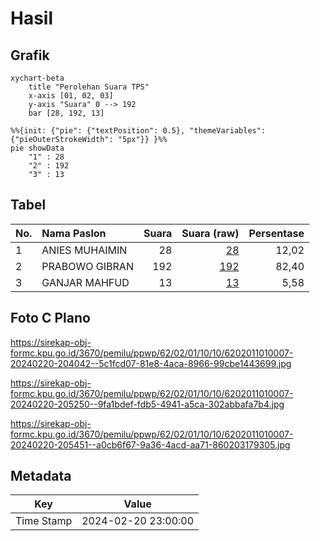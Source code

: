 # Hasil

## Grafik

```mermaid
xychart-beta
    title "Perolehan Suara TPS"
    x-axis [01, 02, 03]
    y-axis "Suara" 0 --> 192
    bar [28, 192, 13]
```

```mermaid
%%{init: {"pie": {"textPosition": 0.5}, "themeVariables": {"pieOuterStrokeWidth": "5px"}} }%%
pie showData
    "1" : 28
    "2" : 192
    "3" : 13
```

## Tabel

| No. | Nama Paslon    | Suara | Suara (raw) | Persentase |
|:--- |:-------------- | -----:| -----------:| ----------:|
| 1   | ANIES MUHAIMIN | 28    | [28][p-1]   | 12,02      |
| 2   | PRABOWO GIBRAN | 192   | [192][p-2]  | 82,40      |
| 3   | GANJAR MAHFUD  | 13    | [13][p-3]   | 5,58       |


[p-1]: https://github.com/gigit-pemilu/pemilu-2024-62-kalimantan-tengah/blob/main/pilpres/hitung-suara/sub/62-kalimantan-tengah/sub/02-kotawaringin-timur/sub/01-kota-besi/sub/1010-kota-besi-hilir/sub/007-tps/sub/paslon-1.txt
[p-2]: https://github.com/gigit-pemilu/pemilu-2024-62-kalimantan-tengah/blob/main/pilpres/hitung-suara/sub/62-kalimantan-tengah/sub/02-kotawaringin-timur/sub/01-kota-besi/sub/1010-kota-besi-hilir/sub/007-tps/sub/paslon-2.txt
[p-3]: https://github.com/gigit-pemilu/pemilu-2024-62-kalimantan-tengah/blob/main/pilpres/hitung-suara/sub/62-kalimantan-tengah/sub/02-kotawaringin-timur/sub/01-kota-besi/sub/1010-kota-besi-hilir/sub/007-tps/sub/paslon-3.txt

## Foto C Plano

https://sirekap-obj-formc.kpu.go.id/3670/pemilu/ppwp/62/02/01/10/10/6202011010007-20240220-204042--5c1fcd07-81e8-4aca-8966-99cbe1443699.jpg

https://sirekap-obj-formc.kpu.go.id/3670/pemilu/ppwp/62/02/01/10/10/6202011010007-20240220-205250--9fa1bdef-fdb5-4941-a5ca-302abbafa7b4.jpg

https://sirekap-obj-formc.kpu.go.id/3670/pemilu/ppwp/62/02/01/10/10/6202011010007-20240220-205451--a0cb6f67-9a36-4acd-aa71-860203179305.jpg


## Metadata

| Key        | Value               |
| ---------- | ------------------- |
| Time Stamp | 2024-02-20 23:00:00 |



